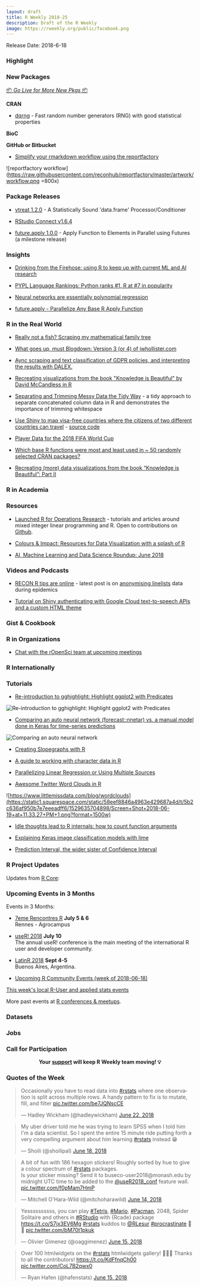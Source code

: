 ```yaml
---
layout: draft
title: R Weekly 2018-25
description: Draft of the R Weekly
image: https://rweekly.org/public/facebook.png
---
```


Release Date: 2018-6-18

###  Highlight


###  New Packages

<p class="added-hostname"><a href="https://rweekly.org/live" target="_blank" class="externalLink">📦 <i>Go Live for More New Pkgs</i> 📦</a></p>

**CRAN**

+ [dqrng](http://www.daqana.org/dqrng/) - Fast random number generators (RNG) with good statistical properties

**BioC**


**GitHub or Bitbucket**

+ [Simplify your rmarkdown workflow using the reportfactory](https://github.com/reconhub/reportfactory)

![reportfactory workflow](https://raw.githubusercontent.com/reconhub/reportfactory/master/artwork/workflow.png =800x)


### Package Releases

+ [vtreat 1.2.0](https://cran.r-project.org/web/packages/vtreat/index.html) - A Statistically Sound 'data.frame' Processor/Conditioner

+ [RStudio Connect v1.6.4](https://blog.rstudio.com/2018/06/19/rstudio-connect-v1-6-4/)

+ [future.apply 1.0.0](https://cran.r-project.org/package=future.apply) - Apply Function to Elements in Parallel using Futures (a milestone release)

### Insights

+ [Drinking from the Firehose: using R to keep up with current ML and AI research](https://www.eokodie.com/blog/drinking-from-the-firehose-using-r-to-keep-up-with-current-ml-research---part-1/)

+ [PYPL Language Rankings: Python ranks #1, R at #7 in popularity](http://blog.revolutionanalytics.com/2018/06/pypl-programming-language-trends.html)

+ [Neural networks are essentially polynomial regression](https://matloff.wordpress.com/2018/06/20/neural-networks-are-essentially-polynomial-regression/)

+ [future.apply - Parallelize Any Base R Apply Function](https://www.jottr.org/2018/06/23/future.apply_1.0.0/) 

### R in the Real World

+ [Really not a fish? Scraping my mathematical family tree](https://masalmon.eu/2018/06/18/mathtree/)

+ [What goes up, must Blogdown: Version 3 (or 4) of jwhollister.com](https://jwhollister.com/post/what-goes-up-must-blogdown-version-3-or-4-of-jwhollister-com/)

+ [Aync scraping and text classification of GDPR policies, and interpreting the results with DALEX. ](http://tamaszilagyi.com/blog/interpretable-gdpr-classifiers/)

+ [Recreating visualizations from the book "Knowledge is Beautiful" by David McCandless in R](https://towardsdatascience.com/recreating-data-visualizations-from-the-book-knowledge-is-beautiful-e455e7126071)

+ [Separating and Trimming Messy Data the Tidy Way](https://www.pauloldham.net/dealing-with-concatenated-data-fields-in-r/) - a tidy approach to separate concatenated column data in R and demonstrates the importance of trimming whitespace

+ [Use Shiny to map visa-free countries where the citizens of two different countries can travel](https://nina-ilchenko.shinyapps.io/travel_no_visa/) - [source code](https://github.com/bobfromspace/travel_no_visa_shiny/blob/master/app.R)

+ [Player Data for the 2018 FIFA World Cup](https://rviews.rstudio.com/2018/06/14/player-data-for-the-2018-fifa-world-cup/)

+ [Which base R functions were most and least used in ~ 50 randomly selected CRAN packages?](https://medium.com/@davidhughjones/most-and-least-used-functions-in-base-r-5e9736397092)

+ [Recreating (more) data visualizations from the book “Knowledge is Beautiful”: Part II](https://medium.com/@MattOldach_65321/recreating-more-data-visualizations-from-the-book-knowledge-is-beautiful-part-ii-2f1d1da68e3a)

###  R in Academia



###  Resources


+ [Launched R for Operations Research](https://www.r-orms.org/) - tutorials and articles around mixed integer linear programming and R. Open to contributions on [Github](https://github.com/dirkschumacher/r-orms).


+ [Colours & Impact: Resources for Data Visualization with a splash of R](https://www.eokodie.com/blog/colours--impact-resources-for-data-visualization-with-a-splash-of-r/)

+ [AI, Machine Learning and Data Science Roundup: June 2018](http://blog.revolutionanalytics.com/2018/06/ai-roundup-june-2018.html)

###  Videos and Podcasts


+ [RECON R tips are online](https://www.repidemicsconsortium.org/resources/) - latest post is on [anonymising linelists](https://www.youtube.com/embed/1Zx0aQNxatY) data during epidemics


+ [Tutorial on Shiny authenticating with Google Cloud text-to-speech APIs and a custom HTML theme](https://www.youtube.com/watch?v=4Ht_vEXJ4wo)

### Gist & Cookbook




###  R in Organizations

+ [Chat with the rOpenSci team at upcoming meetings](https://ropensci.org/blog/2018/06/19/ropensci-at-meetings/)


### R Internationally



###  Tutorials



+ [Re-introduction to gghighlight: Highlight ggplot2 with Predicates](https://yutani.rbind.io/post/2018-06-16-re-intro-to-gghighlight/)

![Re-introduction to gghighlight: Highlight ggplot2 with Predicates](https://d33wubrfki0l68.cloudfront.net/e29f2875cd24f2ee73bb10c1d341b9a51fc195b2/ab20b/post/2018-06-16-re-intro-to-gghighlight_files/figure-html/numeric-highlight-1.png)


+ [Comparing an auto neural network (forecast::nnetar) vs. a manual model done in Keras for time-series predictions](https://www.brucemeng.ca/post/auto-neural-networks-vs-manual-keras/)

![Comparing an auto neural network](https://www.brucemeng.ca/img/auto.NN.vs.manual.keras.teaser.png)


+ [Creating Slopegraphs with R](https://datascienceplus.com/creating-slopegraphs-with-r/)

+ [A guide to working with character data in R](http://blog.revolutionanalytics.com/2018/06/handling-strings-with-r.html)

+ [Parallelizing Linear Regression or Using Multiple Sources](https://freakonometrics.hypotheses.org/53283)

+ [Awesome Twitter Word Clouds in R](https://www.littlemissdata.com/blog/wordclouds)

![https://www.littlemissdata.com/blog/wordclouds](https://static1.squarespace.com/static/58eef8846a4963e429687a4d/t/5b2c636af950b7e7eeeadff6/1529635704898/Screen+Shot+2018-06-19+at+11.33.27+PM+1.png?format=1500w)

+ [Idle thoughts lead to R internals: how to count function arguments](https://nsaunders.wordpress.com/2018/06/22/idle-thoughts-lead-to-r-internals-how-to-count-function-arguments/)


+ [Explaining Keras image classification models with lime](https://shirinsplayground.netlify.com/2018/06/keras_fruits_lime/)


+ [Prediction Interval, the wider sister of Confidence Interval](https://datascienceplus.com/prediction-interval-the-wider-sister-of-confidence-interval/)

<!--<div class="post-more-begin"></div><div class="post-more-end"></div>-->


###  R Project Updates

Updates from [R Core](http://developer.r-project.org/blosxom.cgi/R-devel/NEWS):




###  Upcoming Events in 3 Months

Events in 3 Months:

+ [7eme Rencontres R](https://r2018-rennes.sciencesconf.org/)  **July 5 & 6** <br />
Rennes - Agrocampus

+ [useR! 2018](https://user2018.r-project.org/) **July 10** <br />
The annual useR! conference is the main meeting of the international R user and developer community.

+ [LatinR 2018](http://latin-r.com/) **Sept 4-5** <br />
Buenos Aires, Argentina.

+ [Upcoming R Community Events (week of 2018-06-18)](https://community.rstudio.com/t/upcoming-r-community-events-week-of-2018-06-18/9871)

[This week's local R-User and applied stats events](https://community.rstudio.com/c/irl)


More past events at [R conferences & meetups](https://conf.rweekly.org).

### Datasets




### Jobs




###  Call for Participation

<p class="hide-support added-hostname support-rweekly" style="text-align: center;font-weight: bold;">Your <a class="non-visited externalLink" href="https://www.patreon.com/rweekly" onclick="pas(this)">support</a> will keep R Weekly team moving! 💡</p>

###  Quotes of the Week

<blockquote class="twitter-tweet" data-lang="en"><p lang="en" dir="ltr">Occasionally you have to read data into <a href="https://twitter.com/hashtag/rstats?src=hash&amp;ref_src=twsrc%5Etfw">#rstats</a> where one observation is split across multiple rows. A handy pattern to fix is to mutate, fill, and filter <a href="https://t.co/be7JQNscCE">pic.twitter.com/be7JQNscCE</a></p>&mdash; Hadley Wickham (@hadleywickham) <a href="https://twitter.com/hadleywickham/status/1010275999471341569?ref_src=twsrc%5Etfw">June 22, 2018</a></blockquote>

<blockquote class="twitter-tweet" data-lang="en"><p lang="en" dir="ltr">My uber driver told me he was trying to learn SPSS when I told him I&#39;m a data scientist. So I spent the entire 15 minute ride putting forth a very compelling argument about him learning <a href="https://twitter.com/hashtag/rstats?src=hash&amp;ref_src=twsrc%5Etfw">#rstats</a> instead 😁</p>&mdash; Shoili (@shoilipal) <a href="https://twitter.com/shoilipal/status/1008811125662715905?ref_src=twsrc%5Etfw">June 18, 2018</a></blockquote>

<blockquote class="twitter-tweet" data-lang="en"><p lang="en" dir="ltr">A bit of fun with 186 hexagon stickers! Roughly sorted by hue to give a colour spectrum of <a href="https://twitter.com/hashtag/rstats?src=hash&amp;ref_src=twsrc%5Etfw">#rstats</a> packages.<br>Is your sticker missing? Send it to buseco-user2018@monash.edu by midnight UTC time to be added to the <a href="https://twitter.com/useR2018_conf?ref_src=twsrc%5Etfw">@useR2018_conf</a> feature wall. <a href="https://t.co/f0pMam7HmP">pic.twitter.com/f0pMam7HmP</a></p>&mdash; Mitchell O&#39;Hara-Wild (@mitchoharawild) <a href="https://twitter.com/mitchoharawild/status/1007297976711110659?ref_src=twsrc%5Etfw">June 14, 2018</a></blockquote>

<blockquote class="twitter-tweet" data-lang="en"><p lang="en" dir="ltr">Yessssssssss, you can play <a href="https://twitter.com/hashtag/Tetris?src=hash&amp;ref_src=twsrc%5Etfw">#Tetris</a>, <a href="https://twitter.com/hashtag/Mario?src=hash&amp;ref_src=twsrc%5Etfw">#Mario</a>, <a href="https://twitter.com/hashtag/Pacman?src=hash&amp;ref_src=twsrc%5Etfw">#Pacman</a>, 2048, Spider Solitaire and others in <a href="https://twitter.com/hashtag/RStudio?src=hash&amp;ref_src=twsrc%5Etfw">#RStudio</a> with {Rcade} package <a href="https://t.co/S7jx3EV6Mg">https://t.co/S7jx3EV6Mg</a> <a href="https://twitter.com/hashtag/rstats?src=hash&amp;ref_src=twsrc%5Etfw">#rstats</a> kuddos to <a href="https://twitter.com/RLesur?ref_src=twsrc%5Etfw">@RLesur</a> <a href="https://twitter.com/hashtag/procrastinate?src=hash&amp;ref_src=twsrc%5Etfw">#procrastinate</a> 🤩🎉 <a href="https://t.co/bM70t1pkuk">pic.twitter.com/bM70t1pkuk</a></p>&mdash; Olivier Gimenez (@oaggimenez) <a href="https://twitter.com/oaggimenez/status/1007714916319539200?ref_src=twsrc%5Etfw">June 15, 2018</a></blockquote>

<blockquote class="twitter-tweet" data-lang="en"><p lang="en" dir="ltr">Over 100 htmlwidgets on the <a href="https://twitter.com/hashtag/rstats?src=hash&amp;ref_src=twsrc%5Etfw">#rstats</a> htmlwidgets gallery! 🎉🎉🎉 Thanks to all the contributors! <a href="https://t.co/KdFfnqCh00">https://t.co/KdFfnqCh00</a> <a href="https://t.co/CoL7B2qwx0">pic.twitter.com/CoL7B2qwx0</a></p>&mdash; Ryan Hafen (@hafenstats) <a href="https://twitter.com/hafenstats/status/1007757939619184640?ref_src=twsrc%5Etfw">June 15, 2018</a></blockquote>

